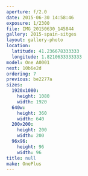 ```yaml
---
aperture: f/2.0
date: 2015-06-30 14:58:46
exposure: 1/2300
file: IMG_20150630_145844
gallery: 2015-spain-sitges
layout: gallery-photo
location:
  latitude: 41.236678333333
  longitude: 1.8210633333333
model: One A0001
next: 10b6e2d
ordering: 7
previous: be2277a
sizes:
  1920x1080:
    height: 1080
    width: 1920
  640w:
    height: 360
    width: 640
  200x200:
    height: 200
    width: 200
  96x96:
    height: 96
    width: 96
title: null
make: OnePlus
---
```

